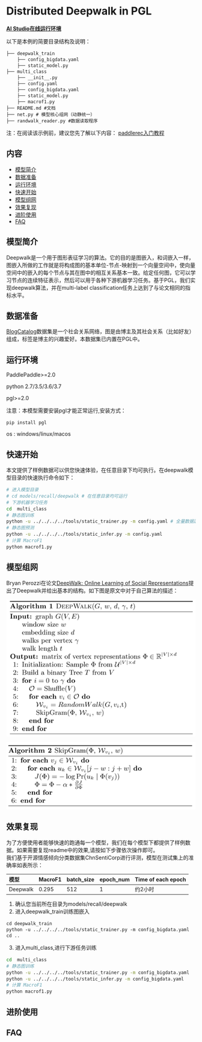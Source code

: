 # Distributed Deepwalk in PGL

**[AI Studio在线运行环境](https://aistudio.baidu.com/aistudio/projectdetail/3239086)**

以下是本例的简要目录结构及说明： 

```
├── deepwalk_train
    ├── config_bigdata.yaml
    ├── static_model.py
├── multi_class
    ├── __init__.py
    ├── config.yaml
    ├── config_bigdata.yaml
    ├── static_model.py
    ├── macrof1.py
├── README.md #文档
├── net.py # 模型核心组网（动静统一）
├── randwalk_reader.py #数据读取程序
```
注：在阅读该示例前，建议您先了解以下内容：
[paddlerec入门教程](https://github.com/PaddlePaddle/PaddleRec/blob/master/README.md)  

## 内容
- [模型简介](#模型简介)
- [数据准备](#数据准备)
- [运行环境](#运行环境)
- [快速开始](#快速开始)
- [模型组网](#模型组网)
- [效果复现](#效果复现)
- [进阶使用](#进阶使用)
- [FAQ](#FAQ)


## 模型简介
Deepwalk是一个用于图形表征学习的算法。它的目的是图嵌入，和词嵌入一样，图嵌入所做的工作就是将构成图的基本单位-节点-映射到一个向量空间中，使向量空间中的嵌入的每个节点与其在图中的相互关系基本一致。给定任何图，它可以学习节点的连续特征表示，然后可以用于各种下游机器学习任务。基于PGL，我们实现deepwalk算法，并在multi-label classification任务上达到了与论文相同的指标水平。

## 数据准备
[BlogCatalog](https://dl.acm.org/doi/pdf/10.1145/1557019.1557109)数据集是一个社会关系网络，图是由博主及其社会关系（比如好友）组成，标签是博主的兴趣爱好。本数据集已内置在PGL中。


## 运行环境
PaddlePaddle>=2.0

python 2.7/3.5/3.6/3.7

pgl>=2.0  

注意：本模型需要安装pgl才能正常运行,安装方式：
```
pip install pgl
```

os : windows/linux/macos 


## 快速开始
本文提供了样例数据可以供您快速体验，在任意目录下均可执行。在deepwalk模型目录的快速执行命令如下： 
```bash
# 进入模型目录
# cd models/recall/deepwalk # 在任意目录均可运行
# 下游机器学习任务
cd  multi_class
# 静态图训练
python -u ../../../../tools/static_trainer.py -m config.yaml # 全量数据运行config_bigdata.yaml 
# 静态图预测
python -u ../../../../tools/static_infer.py -m config.yaml
# 计算 MacroF1
python macrof1.py
``` 

## 模型组网
Bryan Perozzi在论文[DeepWalk: Online Learning of Social Representations](https://arxiv.org/pdf/1403.6652.pdf)提出了Deepwalk并给出基本的结构。如下图是原文中对于自己算法的描述：

<p align="center">
<img align="center" src="../../../doc/imgs/deepwalk_1.png">
<p>
<p align="center">
<img align="center" src="../../../doc/imgs/deepwalk_2.png">
<p>

## 效果复现
为了方便使用者能够快速的跑通每一个模型，我们在每个模型下都提供了样例数据。如果需要复现readme中的效果,请按如下步骤依次操作即可。  
我们基于开源情感倾向分类数据集ChnSentiCorp进行评测，模型在测试集上的准确率如表所示：  

| 模型 | MacroF1 | batch_size | epoch_num| Time of each epoch |
| :------| :------ | :------ | :------| :------ | 
| Deepwalk | 0.295 | 512 | 1 | 约2小时 |

1. 确认您当前所在目录为models/recall/deepwalk  
2. 进入deepwalk_train训练图嵌入
```
cd deepwalk_train
python -u ../../../../tools/static_trainer.py -m config_bigdata.yaml
cd ..
```
3. 进入multi_class,进行下游任务训练
```bash
cd  multi_class
# 静态图训练
python -u ../../../../tools/static_trainer.py -m config_bigdata.yaml 
python -u ../../../../tools/static_infer.py -m config_bigdata.yaml
# 计算 MacroF1
python macrof1.py
```

## 进阶使用

## FAQ
